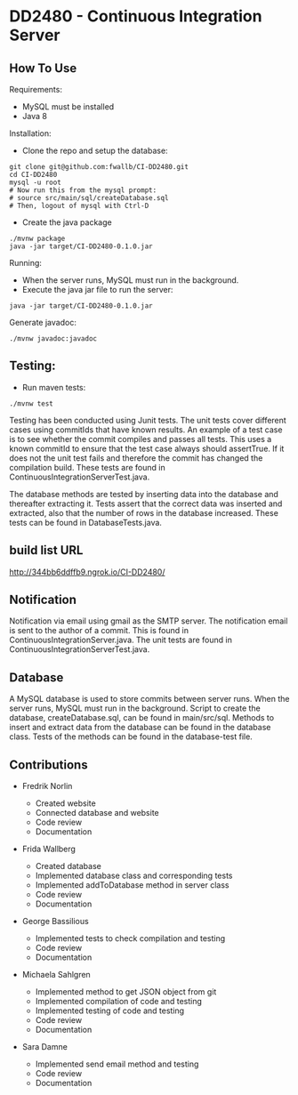 # DD2480 - Continuous Integration Server

## How To Use
Requirements:
- MySQL must be installed
- Java 8

Installation:
- Clone the repo and setup the database:
```
git clone git@github.com:fwallb/CI-DD2480.git
cd CI-DD2480
mysql -u root
# Now run this from the mysql prompt:
# source src/main/sql/createDatabase.sql
# Then, logout of mysql with Ctrl-D
```

- Create the java package
```
./mvnw package
java -jar target/CI-DD2480-0.1.0.jar
```

Running:
- When the server runs, MySQL must run in the background.
- Execute the java jar file to run the server:
```
java -jar target/CI-DD2480-0.1.0.jar
```

Generate javadoc:
```
./mvnw javadoc:javadoc
```

## Testing:
- Run maven tests:
```
./mvnw test
```

Testing has been conducted using Junit tests. The unit tests cover different cases using commitIds that have known results.
An example of a test case is to see whether the commit compiles and passes all tests. This uses a known commitId to ensure that the test case always should assertTrue. If it does not the unit test fails and therefore the commit has changed the compilation build.
These tests are found in ContinuousIntegrationServerTest.java.

The database methods are tested by inserting data into the database and thereafter extracting it. Tests assert that the correct data was inserted and extracted, also that the number of rows in the database increased. These tests can be found in DatabaseTests.java.

## build list URL
http://344bb6ddffb9.ngrok.io/CI-DD2480/

## Notification
Notification via email using gmail as the SMTP server. The notification email is sent to the author of a commit.
This is found in ContinuousIntegrationServer.java. The unit tests are found in ContinuousIntegrationServerTest.java.

## Database
A MySQL database is used to store commits between server runs. When the server runs, MySQL must run in the background. Script to create the database, createDatabase.sql, can be found in main/src/sql. Methods to insert and extract data from the database can be found in the database class. Tests of the methods can be found in the database-test file.

## Contributions

- Fredrik Norlin
  - Created website
  - Connected database and website
  - Code review
  - Documentation

- Frida Wallberg
  - Created database
  - Implemented database class and corresponding tests
  - Implemented addToDatabase method in server class
  - Code review
  - Documentation

- George Bassilious
  - Implemented tests to check compilation and testing
  - Code review
  - Documentation

- Michaela Sahlgren
  - Implemented method to get JSON object from git
  - Implemented compilation of code and testing
  - Implemented testing of code and testing
  - Code review
  - Documentation

- Sara Damne
  - Implemented send email method and testing
  - Code review
  - Documentation
